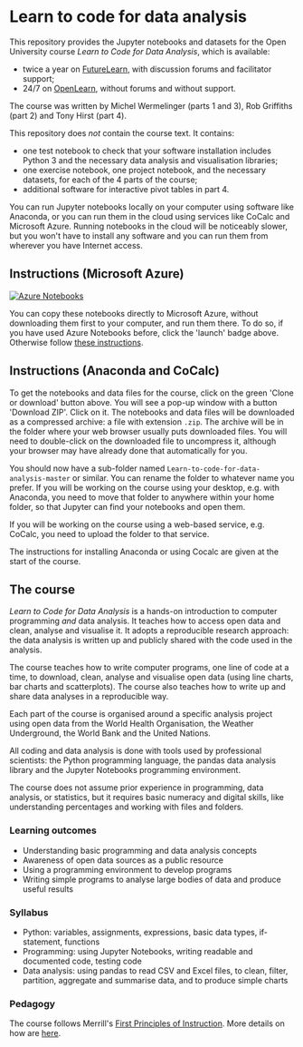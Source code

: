 # Learn to code for data analysis

This repository provides the Jupyter notebooks and datasets for the Open University course
_Learn to Code for Data Analysis_, which is available:

- twice a year on [FutureLearn](http://tiny.cc/lcda), with discussion forums and facilitator support;
- 24/7 on [OpenLearn](http://tiny.cc/lcda-ol), without forums and without support.

The course was written by Michel Wermelinger (parts 1 and 3),
Rob Griffiths (part 2) and Tony Hirst (part 4).

This repository does _not_ contain the course text. It contains:

- one test notebook to check that your software installation includes Python 3 and 
the necessary data analysis and visualisation libraries;
- one exercise notebook, one project notebook, and the necessary datasets, for each of the 4 parts of the course;
- additional software for interactive pivot tables in part 4.

You can run Jupyter notebooks 
locally on your computer using software like Anaconda, or 
you can run them in the cloud using services like CoCalc and Microsoft Azure. 
Running notebooks in the cloud will be noticeably slower, 
but you won't have to install any software and 
you can run them from wherever you have Internet access. 

## Instructions (Microsoft Azure)

[![Azure Notebooks](https://notebooks.azure.com/launch.png)](https://notebooks.azure.com/import/gh/mwermelinger/Learn-to-code-for-data-analysis)

You can copy these notebooks directly to Microsoft Azure,
without downloading them first to your computer, and run them there.
To do so, 
if you have used Azure Notebooks before, click the 'launch' badge above.
Otherwise follow
[these instructions](blob/master/Microsoft_Azure_Instructions/README.md).

## Instructions (Anaconda and CoCalc)

To get the notebooks and data files for the course,
click on the green 'Clone or download' button above.
You will see a pop-up window with a button 'Download ZIP'. Click on it. 
The notebooks and data files will be downloaded as a compressed archive: a file with extension `.zip`.
The archive will be in the folder where your web browser usually puts downloaded files.
You will need to double-click on the downloaded file to uncompress it, 
although your browser may have already done that automatically for you.

You should now have a sub-folder named `Learn-to-code-for-data-analysis-master` or similar.
You can rename the folder to whatever name you prefer.
If you will be working on the course using your desktop, e.g. with Anaconda, 
you need to move that folder to anywhere within your home folder,
so that Jupyter can find your notebooks and open them.

If you will be working on the course using a web-based service, e.g. CoCalc, 
you need to upload the folder to that service.

The instructions for installing Anaconda or using Cocalc
are given at the start of the course.

## The course
 
_Learn to Code for Data Analysis_ is a hands-on introduction to computer programming _and_ data analysis. 
It teaches how to access open data and clean, analyse and visualise it. 
It adopts a reproducible research approach: 
the data analysis is written up and publicly shared with the code used in the analysis.
 
The course teaches how to write computer programs, one line of code at a time, 
to download, clean, analyse and visualise open data (using line charts, bar charts and scatterplots). 
The course also teaches how to write up and share data analyses in a reproducible way. 
 
Each part of the course is organised around a specific analysis project using open data from 
the World Health Organisation, the Weather Underground, the World Bank and the United Nations. 
 
All coding and data analysis is done with tools used by professional scientists: 
the Python programming language, the pandas data analysis library and 
the Jupyter Notebooks programming environment.
 
The course does not assume prior experience in programming, data analysis, or statistics, 
but it requires basic numeracy and digital skills, like understanding percentages 
and working with files and folders.

### Learning outcomes
- Understanding basic programming and data analysis concepts
- Awareness of open data sources as a public resource
- Using a programming environment to develop programs
- Writing simple programs to analyse large bodies of data and produce useful results
 
### Syllabus
- Python: variables, assignments, expressions, basic data types, if-statement, functions
- Programming: using Jupyter Notebooks, writing readable and documented code, testing code
- Data analysis: using pandas to read CSV and Excel files, to clean, filter, partition, aggregate and summarise data, and to produce simple charts

### Pedagogy
The course follows 
Merrill's [First Principles of Instruction](https://en.wikipedia.org/wiki/First_Principles_of_Instruction). 
More details on how are [here](http://tiny.cc/fpoi).

